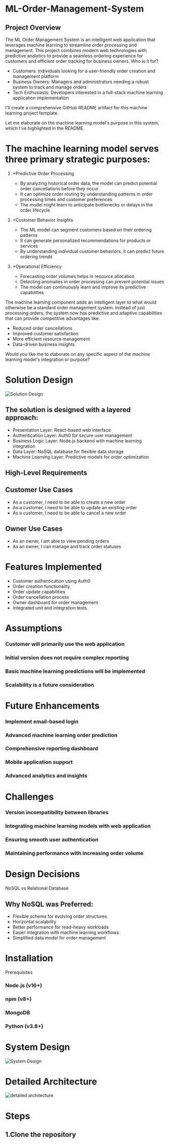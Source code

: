 # ML-Order-Management-System

## Project Overview
The ML Order Management System is an intelligent web application that leverages machine learning to streamline order processing and management. This project combines modern web technologies with predictive analytics to provide a seamless ordering experience for customers and efficient order tracking for business owners.
Who is it for?

* Customers: Individuals looking for a user-friendly order creation and management platform
* Business Owners: Managers and administrators needing a robust system to track and manage orders
* Tech Enthusiasts: Developers interested in a full-stack machine learning application implementation

I'll create a comprehensive GitHub README artifact for this machine learning project template.

Let me elaborate on the machine learning model's purpose in this system, which I've highlighted in the README.

# The machine learning model serves three primary strategic purposes:

1. *Predictive Order Processing
   - By analyzing historical order data, the model can predict potential order cancellations before they occur
   - It can optimize order routing by understanding patterns in order processing times and customer preferences
   - The model might learn to anticipate bottlenecks or delays in the order lifecycle

2. *Customer Behavior Insights
   - The ML model can segment customers based on their ordering patterns
   - It can generate personalized recommendations for products or services
   - By understanding individual customer behaviors, it can predict future ordering trends

3. *Operational Efficiency
   - Forecasting order volumes helps in resource allocation
   - Detecting anomalies in order processing can prevent potential issues
   - The model can continuously learn and improve its predictive capabilities

The machine learning component adds an intelligent layer to what would otherwise be a standard order management system. Instead of just processing orders, the system now has predictive and adaptive capabilities that can provide competitive advantages like:
- Reduced order cancellations
- Improved customer satisfaction
- More efficient resource management
- Data-driven business insights

Would you like me to elaborate on any specific aspect of the machine learning model's integration or purpose?

# Solution Design

![Solution Design](solution-design.svg)











## The solution is designed with a layered approach:

* Presentation Layer: React-based web interface
* Authentication Layer: Auth0 for secure user management
* Business Logic Layer: Node.js backend with machine learning integration
* Data Layer: NoSQL database for flexible data storage
* Machine Learning Layer: Predictive models for order optimization

## High-Level Requirements
## Customer Use Cases

* As a customer, I need to be able to create a new order
* As a customer, I need to be able to update an existing order
* As a customer, I need to be able to cancel a new order

## Owner Use Cases

* As an owner, I am able to view pending orders
* As an owner, I can manage and track order statuses

# Features Implemented

 * Customer authentication using Auth0
 * Order creation functionality
 * Order update capabilities
 * Order cancellation process
 * Owner dashboard for order management
 * Integrated unit and integration tests

# Assumptions

### Customer will primarily use the web application
### Initial version does not require complex reporting
### Basic machine learning predictions will be implemented
### Scalability is a future consideration

# Future Enhancements

### Implement email-based login
### Advanced machine learning order prediction
### Comprehensive reporting dashboard
### Mobile application support
### Advanced analytics and insights

# Challenges

### Version incompatibility between libraries
### Integrating machine learning models with web application
### Ensuring smooth user authentication
### Maintaining performance with increasing order volume

# Design Decisions
NoSQL vs Relational Database

## Why NoSQL was Preferred:

* Flexible schema for evolving order structures
* Horizontal scalability
* Better performance for read-heavy workloads
* Easier integration with machine learning workflows
* Simplified data model for order management

# Installation
Prerequisites

### Node.js (v16+)
### npm (v8+)
### MongoDB
### Python (v3.8+)


# System Design 

![System Design](system-design.png)


# Detailed Architecture

![detailed architecture](detailed-architecture.png)










# Steps

## 1.Clone the repository



